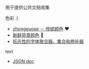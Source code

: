 用于提供公共文档收集

色彩 :)

- [zhongguose － 传统颜色](zhongguose.com) ❤️
- [新鲜背景颜色](https://webgradients.com) 🔫
- [标志性的字体聚合器、集合和修补器](https://www.nerdfonts.com/)

text

- [JSON doc](https://www.json.org/json-zh.html)
